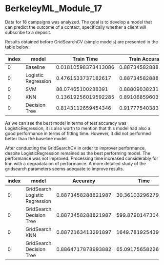 # BerkeleyML_Module_17

Data for 18 campaigns was analyzed. The goal is to develop a model that can predict the outcome of a contact, specifically whether a client will subscribe to a deposit.  

Results obtained before GridSearchCV (simple models) are presented in the table below:
  
|index|model|Train Time|Train Accuracy|Test Accuracy|
|---|---|---|---|---|
|0|Baseline|0\.01810598373413086|0\.8873458288821987|0\.8873458288821987|
|0|Logistic Regression|0\.4761533737182617|0\.8873458288821987|0\.8873458288821987|
|0|SVM|88\.07465100288391|0\.8880903823120002|0\.8864717878993882|
|0|KNN|0\.13619256019592285|0\.8910685960312065|0\.8772457997474993|
|0|Decision Tree|0\.8143112659454346|0\.9177754038393059|0\.8668544236185297|

As we can see the best model in terms of test accuracy was LogisticRegression, it is also worth to mention that this model had also a good performance in terms of fitting time. However, it did not performed better than the baseline model.

After conducting the GridSearchCV in order to improver performance, despite LogisticRegression remained as the best performing model. The performance was not improved. Processing time increased considerably for knn with a degradataion of performance. A more detailed study of the gridsearch parameters seems adequate to improve results.

|index|model|Accuracy|Time|
|---|---|---|---|
|0|GridSearch Logistic Regression|0\.8873458288821987|30\.361032962799072|
|0|GridSearch Decision Tree|0\.8873458288821987|599\.8790147304535|
|0|GridSearch KNN|0\.8872163413291897|1649\.7819254398348|
|0|GridSearch Decision Tree|0\.8864717878993882|65\.09175658226012|

